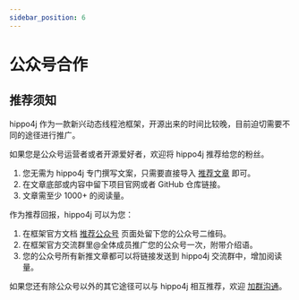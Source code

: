 ```yaml
---
sidebar_position: 6
---
```


# 公众号合作

## 推荐须知

hippo4j 作为一款新兴动态线程池框架，开源出来的时间比较晚，目前迫切需要不同的途径进行推广。

如果您是公众号运营者或者开源爱好者，欢迎将 hippo4j 推荐给您的粉丝。

1. 您无需为 hippo4j 专门撰写文案，只需要直接导入 [推荐文章](https://mp.weixin.qq.com/s/JTTwcBEiK_MnFcPTZl3zGA) 即可。
2. 在文章底部或内容中留下项目官网或者 GitHub 仓库链接。
3. 文章需至少 1000+ 的阅读量。

作为推荐回报，hippo4j 可以为您：

1. 在框架官方文档 [推荐公众号](/docs/user_docs/other/official-ccounts) 页面处留下您的公众号二维码。
2. 在框架官方交流群里@全体成员推广您的公众号一次，附带介绍语。
3. 您的公众号所有新推文章都可以将链接发送到 hippo4j 交流群中，增加阅读量。

如果您还有除公众号以外的其它途径可以与 hippo4j 相互推荐，欢迎 [加群沟通](/group)。
